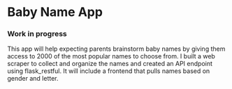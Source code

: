 # Baby Name App
### Work in progress

This app will help expecting parents brainstorm baby names by giving them
access to 2000 of the most popular names to choose from. I built a web scraper
to collect and organize the names and created an API endpoint using flask_restful.
It will include a frontend that pulls names based on gender and letter.